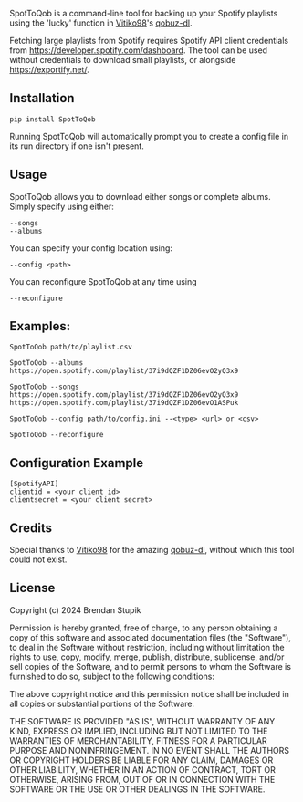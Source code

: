 SpotToQob is a command-line tool for backing up your Spotify playlists using the 'lucky' function in [Vitiko98](https://github.com/vitiko98)'s [qobuz-dl](https://github.com/vitiko98/qobuz-dl). 

Fetching large playlists from Spotify requires Spotify API client credentials from https://developer.spotify.com/dashboard. The tool can be used without credentials to download small playlists, or alongside https://exportify.net/.

## Installation

    pip install SpotToQob

Running SpotToQob will automatically prompt you to create a config file in its run directory if one isn't present.

## Usage
SpotToQob allows you to download either songs or complete albums. Simply specify using either:

	--songs
	--albums

You can specify your config location using:

	--config <path>

You can reconfigure SpotToQob at any time using

	--reconfigure

## Examples:

    SpotToQob path/to/playlist.csv

    SpotToQob --albums https://open.spotify.com/playlist/37i9dQZF1DZ06evO2yQ3x9

	SpotToQob --songs https://open.spotify.com/playlist/37i9dQZF1DZ06evO2yQ3x9 https://open.spotify.com/playlist/37i9dQZF1DZ06evO1ASPuk

    SpotToQob --config path/to/config.ini --<type> <url> or <csv>

    SpotToQob --reconfigure

## Configuration Example

	[SpotifyAPI]
	clientid = <your client id>
	clientsecret = <your client secret>

## Credits
Special thanks to [Vitiko98](https://github.com/vitiko98) for the amazing [qobuz-dl](https://github.com/vitiko98/qobuz-dl), without which this tool could not exist.

## License

Copyright (c) 2024 Brendan Stupik

Permission is hereby granted, free of charge, to any person obtaining a copy
of this software and associated documentation files (the "Software"), to deal
in the Software without restriction, including without limitation the rights
to use, copy, modify, merge, publish, distribute, sublicense, and/or sell
copies of the Software, and to permit persons to whom the Software is
furnished to do so, subject to the following conditions:

The above copyright notice and this permission notice shall be included in all
copies or substantial portions of the Software.

THE SOFTWARE IS PROVIDED "AS IS", WITHOUT WARRANTY OF ANY KIND, EXPRESS OR
IMPLIED, INCLUDING BUT NOT LIMITED TO THE WARRANTIES OF MERCHANTABILITY,
FITNESS FOR A PARTICULAR PURPOSE AND NONINFRINGEMENT. IN NO EVENT SHALL THE
AUTHORS OR COPYRIGHT HOLDERS BE LIABLE FOR ANY CLAIM, DAMAGES OR OTHER
LIABILITY, WHETHER IN AN ACTION OF CONTRACT, TORT OR OTHERWISE, ARISING FROM,
OUT OF OR IN CONNECTION WITH THE SOFTWARE OR THE USE OR OTHER DEALINGS IN THE
SOFTWARE.
